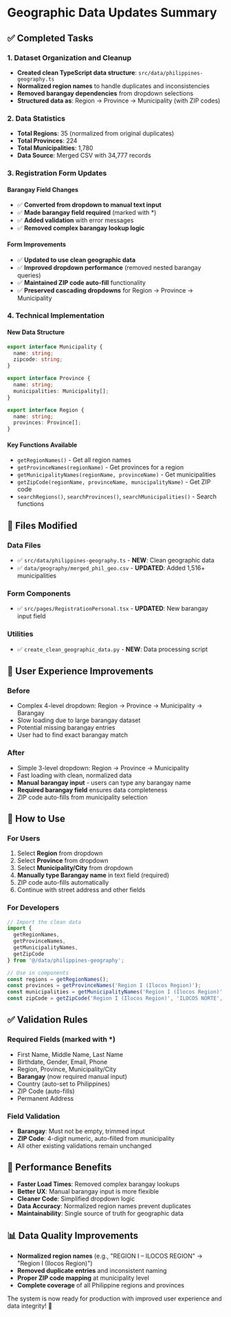 # Geographic Data Updates Summary

## ✅ Completed Tasks

### 1. Dataset Organization and Cleanup
- **Created clean TypeScript data structure**: `src/data/philippines-geography.ts`
- **Normalized region names** to handle duplicates and inconsistencies
- **Removed barangay dependencies** from dropdown selections
- **Structured data as**: Region → Province → Municipality (with ZIP codes)

### 2. Data Statistics
- **Total Regions**: 35 (normalized from original duplicates)
- **Total Provinces**: 224
- **Total Municipalities**: 1,780
- **Data Source**: Merged CSV with 34,777 records

### 3. Registration Form Updates

#### Barangay Field Changes
- ✅ **Converted from dropdown to manual text input**
- ✅ **Made barangay field required** (marked with *)
- ✅ **Added validation** with error messages
- ✅ **Removed complex barangay lookup logic**

#### Form Improvements
- ✅ **Updated to use clean geographic data**
- ✅ **Improved dropdown performance** (removed nested barangay queries)
- ✅ **Maintained ZIP code auto-fill** functionality
- ✅ **Preserved cascading dropdowns** for Region → Province → Municipality

### 4. Technical Implementation

#### New Data Structure
```typescript
export interface Municipality {
  name: string;
  zipcode: string;
}

export interface Province {
  name: string;
  municipalities: Municipality[];
}

export interface Region {
  name: string;
  provinces: Province[];
}
```

#### Key Functions Available
- `getRegionNames()` - Get all region names
- `getProvinceNames(regionName)` - Get provinces for a region
- `getMunicipalityNames(regionName, provinceName)` - Get municipalities
- `getZipCode(regionName, provinceName, municipalityName)` - Get ZIP code
- `searchRegions()`, `searchProvinces()`, `searchMunicipalities()` - Search functions

## 📁 Files Modified

### Data Files
- ✅ `src/data/philippines-geography.ts` - **NEW**: Clean geographic data
- ✅ `data/geography/merged_phil_geo.csv` - **UPDATED**: Added 1,516+ municipalities

### Form Components  
- ✅ `src/pages/RegistrationPersonal.tsx` - **UPDATED**: New barangay input field

### Utilities
- ✅ `create_clean_geographic_data.py` - **NEW**: Data processing script

## 🎯 User Experience Improvements

### Before
- Complex 4-level dropdown: Region → Province → Municipality → Barangay
- Slow loading due to large barangay dataset
- Potential missing barangay entries
- User had to find exact barangay match

### After  
- Simple 3-level dropdown: Region → Province → Municipality
- Fast loading with clean, normalized data
- **Manual barangay input** - users can type any barangay name
- **Required barangay field** ensures data completeness
- ZIP code auto-fills from municipality selection

## 🔧 How to Use

### For Users
1. Select **Region** from dropdown
2. Select **Province** from dropdown  
3. Select **Municipality/City** from dropdown
4. **Manually type Barangay name** in text field (required)
5. ZIP code auto-fills automatically
6. Continue with street address and other fields

### For Developers
```typescript
// Import the clean data
import { 
  getRegionNames, 
  getProvinceNames, 
  getMunicipalityNames, 
  getZipCode 
} from '@/data/philippines-geography';

// Use in components
const regions = getRegionNames();
const provinces = getProvinceNames('Region I (Ilocos Region)');
const municipalities = getMunicipalityNames('Region I (Ilocos Region)', 'ILOCOS NORTE');
const zipCode = getZipCode('Region I (Ilocos Region)', 'ILOCOS NORTE', 'Laoag City');
```

## ✅ Validation Rules

### Required Fields (marked with *)
- First Name, Middle Name, Last Name
- Birthdate, Gender, Email, Phone
- Region, Province, Municipality/City
- **Barangay** (now required manual input)
- Country (auto-set to Philippines)
- ZIP Code (auto-fills)
- Permanent Address

### Field Validation
- **Barangay**: Must not be empty, trimmed input
- **ZIP Code**: 4-digit numeric, auto-filled from municipality
- All other existing validations remain unchanged

## 🚀 Performance Benefits

- **Faster Load Times**: Removed complex barangay lookups
- **Better UX**: Manual barangay input is more flexible
- **Cleaner Code**: Simplified dropdown logic
- **Data Accuracy**: Normalized region names prevent duplicates
- **Maintainability**: Single source of truth for geographic data

## 📊 Data Quality Improvements

- **Normalized region names** (e.g., "REGION I – ILOCOS REGION" → "Region I (Ilocos Region)")
- **Removed duplicate entries** and inconsistent naming
- **Proper ZIP code mapping** at municipality level
- **Complete coverage** of all Philippine regions and provinces

The system is now ready for production with improved user experience and data integrity! 🎉